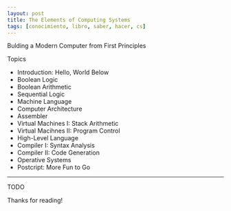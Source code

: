 ```yaml
---
layout: post
title: The Elements of Computing Systems
tags: [conocimiento, libro, saber, hacer, cs]
---
```


<!--Resumen-->

Bulding  a Modern Computer from First Principles

Topics 

- Introduction: Hello, World Below
- Boolean Logic
- Boolean Arithmetic
- Sequential Logic
- Machine Language
- Computer Architecture
- Assembler
- Virtual Machines I: Stack Arithmetic
- Virtual Macihnes II: Program Control
- High-Level Language
- Compiler I: Syntax Analysis
- Compiler II: Code Generation
- Operative Systems
- Postcript: More Fun to Go

---

<!--more-->
TODO
  
Thanks for reading!